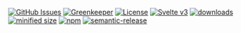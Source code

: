 [![GitHub Issues](https://img.shields.io/github/issues/arlac77/system-dashboard-frontend.svg?style=flat-square)](https://github.com/arlac77/system-dashboard-frontend/issues)
[![Greenkeeper](https://badges.greenkeeper.io/arlac77/system-dashboard-frontend.svg)](https://greenkeeper.io/)
[![License](https://img.shields.io/badge/License-BSD%203--Clause-blue.svg)](https://opensource.org/licenses/BSD-3-Clause)
[![Svelte v3](https://img.shields.io/badge/svelte-v3-orange.svg)](https://svelte.dev)
[![downloads](http://img.shields.io/npm/dm/system-dashboard-frontend.svg?style=flat-square)](https://npmjs.org/package/system-dashboard-frontend)
[![minified size](https://badgen.net/bundlephobia/min/system-dashboard-frontend)](https://bundlephobia.com/result?p=system-dashboard-frontend)
[![npm](https://img.shields.io/npm/v/system-dashboard-frontend.svg)](https://www.npmjs.com/package/system-dashboard-frontend)
[![semantic-release](https://img.shields.io/badge/%20%20%F0%9F%93%A6%F0%9F%9A%80-semantic--release-e10079.svg)](https://github.com/arlac77/system-dashboard-frontend)
